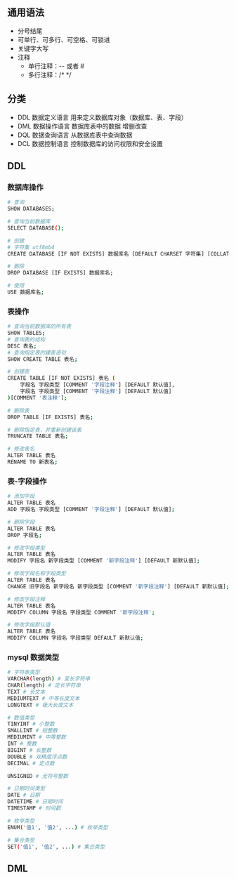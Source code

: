 ## 通用语法

- 分号结尾
- 可单行、可多行、可空格、可锁进
- 关键字大写
- 注释
  - 单行注释：-- 或者 #
  - 多行注释：/* */


## 分类

- DDL 数据定义语言 用来定义数据库对象（数据库、表、字段）
- DML 数据操作语言 数据库表中的数据 增删改查
- DQL 数据查询语言 从数据库表中查询数据
- DCL 数据控制语言 控制数据库的访问权限和安全设置


## DDL 

### 数据库操作

```bash
# 查询
SHOW DATABASES;

# 查询当前数据库
SELECT DATABASE();

# 创建
# 字符集 utf8mb4
CREATE DATABASE [IF NOT EXISTS] 数据库名 [DEFAULT CHARSET 字符集] [COLLATE 排序规则];

# 删除
DROP DATABASE [IF EXISTS] 数据库名;

# 使用
USE 数据库名;
```

### 表操作

```bash
# 查询当前数据库的所有表
SHOW TABLES;
# 查询表的结构
DESC 表名;
# 查询指定表的建表语句
SHOW CREATE TABLE 表名;

# 创建表
CREATE TABLE [IF NOT EXISTS] 表名 (
    字段名 字段类型 [COMMENT '字段注释'] [DEFAULT 默认值],
    字段名 字段类型 [COMMENT '字段注释'] [DEFAULT 默认值]
)[COMMENT '表注释'];

# 删除表
DROP TABLE [IF EXISTS] 表名;

# 删除指定表，并重新创建该表
TRUNCATE TABLE 表名;

# 修改表名
ALTER TABLE 表名
RENAME TO 新表名;
```


### 表-字段操作

```bash
# 添加字段
ALTER TABLE 表名
ADD 字段名 字段类型 [COMMENT '字段注释'] [DEFAULT 默认值];

# 删除字段
ALTER TABLE 表名
DROP 字段名;

# 修改字段类型
ALTER TABLE 表名
MODIFY 字段名 新字段类型 [COMMENT '新字段注释'] [DEFAULT 新默认值];

# 修改字段名和字段类型
ALTER TABLE 表名
CHANGE 旧字段名 新字段名 新字段类型 [COMMENT '新字段注释'] [DEFAULT 新默认值];

# 修改字段注释
ALTER TABLE 表名
MODIFY COLUMN 字段名 字段类型 COMMENT '新字段注释';

# 修改字段默认值
ALTER TABLE 表名
MODIFY COLUMN 字段名 字段类型 DEFAULT 新默认值;
```


### mysql 数据类型

```bash
# 字符串类型
VARCHAR(length) # 变长字符串
CHAR(length) # 定长字符串
TEXT # 长文本
MEDIUMTEXT # 中等长度文本
LONGTEXT # 极大长度文本

# 数值类型
TINYINT # 小整数
SMALLINT # 短整数
MEDIUMINT # 中等整数
INT # 整数
BIGINT # 长整数
DOUBLE # 双精度浮点数
DECIMAL # 定点数

UNSIGNED # 无符号整数

# 日期时间类型
DATE # 日期
DATETIME # 日期时间
TIMESTAMP # 时间戳

# 枚举类型
ENUM('值1', '值2', ...) # 枚举类型

# 集合类型
SET('值1', '值2', ...) # 集合类型
```


## DML 
